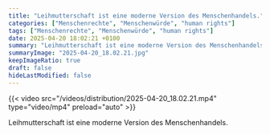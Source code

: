```yaml
---
title: "Leihmutterschaft ist eine moderne Version des Menschenhandels."
categories: ["Menschenrechte", "Menschenwürde", "human rights"]
tags: ["Menschenrechte", "Menschenwürde", "human rights"]
date: 2025-04-20 18:02:21 +0100
summary: "Leihmutterschaft ist eine moderne Version des Menschenhandels."
summaryImage: "2025-04-20_18.02.21.jpg"
keepImageRatio: true
draft: false
hideLastModified: false
---
```


{{< video src="/videos/distribution/2025-04-20_18.02.21.mp4" type="video/mp4" preload="auto" >}}

Leihmutterschaft ist eine moderne Version des Menschenhandels.